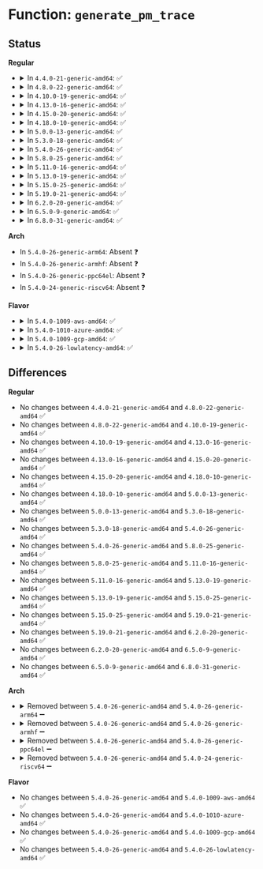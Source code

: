 # Function: <code>generate_pm_trace</code>

## Status
<b>Regular</b>
<ul>
<li>
<details>
<summary>In <code>4.4.0-21-generic-amd64</code>: ✅</summary>

```c
void generate_pm_trace(const void * tracedata, unsigned int user)
```

```json
{
  "name": "generate_pm_trace",
  "collision_type": "Unique Global",
  "inline_type": "No",
  "funcs": [
    {
      "addr": 18446744071584468176,
      "name": "generate_pm_trace",
      "external": true,
      "loc": "drivers/base/power/trace.c:157",
      "file": "drivers/base/power/trace.c",
      "inline": "seen, unknown",
      "caller_inline": [],
      "caller_func": [
        "drivers/base/power/main.c:device_resume_noirq",
        "drivers/base/power/main.c:device_resume_noirq",
        "drivers/base/power/main.c:device_resume_early",
        "drivers/base/power/main.c:device_resume_early",
        "drivers/base/power/main.c:device_resume",
        "drivers/base/power/main.c:device_resume",
        "drivers/base/power/main.c:__device_suspend_noirq",
        "drivers/base/power/main.c:__device_suspend_noirq",
        "drivers/base/power/main.c:__device_suspend_late",
        "drivers/base/power/main.c:__device_suspend_late",
        "drivers/base/power/main.c:__device_suspend",
        "drivers/base/power/main.c:__device_suspend"
      ]
    }
  ],
  "symbols": [
    {
      "addr": 18446744071584468176,
      "name": "generate_pm_trace",
      "section": ".text",
      "bind": "STB_GLOBAL",
      "size": 717
    }
  ]
}
```
</details>
</li>
<li>
<details>
<summary>In <code>4.8.0-22-generic-amd64</code>: ✅</summary>

```c
void generate_pm_trace(const void * tracedata, unsigned int user)
```

```json
{
  "name": "generate_pm_trace",
  "collision_type": "Unique Global",
  "inline_type": "No",
  "funcs": [
    {
      "addr": 18446744071584803792,
      "name": "generate_pm_trace",
      "external": true,
      "loc": "drivers/base/power/trace.c:157",
      "file": "drivers/base/power/trace.c",
      "inline": "seen, unknown",
      "caller_inline": [],
      "caller_func": [
        "drivers/base/power/main.c:__device_suspend",
        "drivers/base/power/main.c:__device_suspend",
        "drivers/base/power/main.c:__device_suspend_late",
        "drivers/base/power/main.c:__device_suspend_late",
        "drivers/base/power/main.c:__device_suspend_noirq",
        "drivers/base/power/main.c:__device_suspend_noirq",
        "drivers/base/power/main.c:device_resume",
        "drivers/base/power/main.c:device_resume",
        "drivers/base/power/main.c:device_resume_early",
        "drivers/base/power/main.c:device_resume_early",
        "drivers/base/power/main.c:device_resume_noirq",
        "drivers/base/power/main.c:device_resume_noirq"
      ]
    }
  ],
  "symbols": [
    {
      "addr": 18446744071584803792,
      "name": "generate_pm_trace",
      "section": ".text",
      "bind": "STB_GLOBAL",
      "size": 284
    }
  ]
}
```
</details>
</li>
<li>
<details>
<summary>In <code>4.10.0-19-generic-amd64</code>: ✅</summary>

```c
void generate_pm_trace(const void * tracedata, unsigned int user)
```

```json
{
  "name": "generate_pm_trace",
  "collision_type": "Unique Global",
  "inline_type": "No",
  "funcs": [
    {
      "addr": 18446744071584995792,
      "name": "generate_pm_trace",
      "external": true,
      "loc": "drivers/base/power/trace.c:162",
      "file": "drivers/base/power/trace.c",
      "inline": "seen, unknown",
      "caller_inline": [],
      "caller_func": [
        "drivers/base/power/main.c:__device_suspend",
        "drivers/base/power/main.c:__device_suspend",
        "drivers/base/power/main.c:__device_suspend_late",
        "drivers/base/power/main.c:__device_suspend_late",
        "drivers/base/power/main.c:__device_suspend_noirq",
        "drivers/base/power/main.c:__device_suspend_noirq",
        "drivers/base/power/main.c:device_resume",
        "drivers/base/power/main.c:device_resume",
        "drivers/base/power/main.c:device_resume_early",
        "drivers/base/power/main.c:device_resume_early",
        "drivers/base/power/main.c:device_resume_noirq",
        "drivers/base/power/main.c:device_resume_noirq"
      ]
    }
  ],
  "symbols": [
    {
      "addr": 18446744071584995792,
      "name": "generate_pm_trace",
      "section": ".text",
      "bind": "STB_GLOBAL",
      "size": 291
    }
  ]
}
```
</details>
</li>
<li>
<details>
<summary>In <code>4.13.0-16-generic-amd64</code>: ✅</summary>

```c
void generate_pm_trace(const void * tracedata, unsigned int user)
```

```json
{
  "name": "generate_pm_trace",
  "collision_type": "Unique Global",
  "inline_type": "No",
  "funcs": [
    {
      "addr": 18446744071585080912,
      "name": "generate_pm_trace",
      "external": true,
      "loc": "drivers/base/power/trace.c:162",
      "file": "drivers/base/power/trace.c",
      "inline": "seen, unknown",
      "caller_inline": [],
      "caller_func": [
        "drivers/base/power/main.c:__device_suspend",
        "drivers/base/power/main.c:__device_suspend",
        "drivers/base/power/main.c:__device_suspend_late",
        "drivers/base/power/main.c:__device_suspend_late",
        "drivers/base/power/main.c:__device_suspend_noirq",
        "drivers/base/power/main.c:__device_suspend_noirq",
        "drivers/base/power/main.c:device_resume",
        "drivers/base/power/main.c:device_resume",
        "drivers/base/power/main.c:device_resume_early",
        "drivers/base/power/main.c:device_resume_early",
        "drivers/base/power/main.c:device_resume_noirq",
        "drivers/base/power/main.c:device_resume_noirq"
      ]
    }
  ],
  "symbols": [
    {
      "addr": 18446744071585080912,
      "name": "generate_pm_trace",
      "section": ".text",
      "bind": "STB_GLOBAL",
      "size": 291
    }
  ]
}
```
</details>
</li>
<li>
<details>
<summary>In <code>4.15.0-20-generic-amd64</code>: ✅</summary>

```c
void generate_pm_trace(const void * tracedata, unsigned int user)
```

```json
{
  "name": "generate_pm_trace",
  "collision_type": "Unique Global",
  "inline_type": "No",
  "funcs": [
    {
      "addr": 18446744071585504256,
      "name": "generate_pm_trace",
      "external": true,
      "loc": "drivers/base/power/trace.c:162",
      "file": "drivers/base/power/trace.c",
      "inline": "seen, unknown",
      "caller_inline": [],
      "caller_func": [
        "drivers/base/power/main.c:__device_suspend",
        "drivers/base/power/main.c:__device_suspend",
        "drivers/base/power/main.c:__device_suspend_late",
        "drivers/base/power/main.c:__device_suspend_late",
        "drivers/base/power/main.c:__device_suspend_noirq",
        "drivers/base/power/main.c:__device_suspend_noirq",
        "drivers/base/power/main.c:device_resume",
        "drivers/base/power/main.c:device_resume",
        "drivers/base/power/main.c:device_resume_early",
        "drivers/base/power/main.c:device_resume_early",
        "drivers/base/power/main.c:device_resume_noirq",
        "drivers/base/power/main.c:device_resume_noirq"
      ]
    }
  ],
  "symbols": [
    {
      "addr": 18446744071585504256,
      "name": "generate_pm_trace",
      "section": ".text",
      "bind": "STB_GLOBAL",
      "size": 291
    }
  ]
}
```
</details>
</li>
<li>
<details>
<summary>In <code>4.18.0-10-generic-amd64</code>: ✅</summary>

```c
void generate_pm_trace(const void * tracedata, unsigned int user)
```

```json
{
  "name": "generate_pm_trace",
  "collision_type": "Unique Global",
  "inline_type": "No",
  "funcs": [
    {
      "addr": 18446744071585749040,
      "name": "generate_pm_trace",
      "external": true,
      "loc": "drivers/base/power/trace.c:162",
      "file": "drivers/base/power/trace.c",
      "inline": "seen, unknown",
      "caller_inline": [],
      "caller_func": [
        "drivers/base/power/main.c:__device_suspend",
        "drivers/base/power/main.c:__device_suspend",
        "drivers/base/power/main.c:__device_suspend_late",
        "drivers/base/power/main.c:__device_suspend_late",
        "drivers/base/power/main.c:__device_suspend_noirq",
        "drivers/base/power/main.c:__device_suspend_noirq",
        "drivers/base/power/main.c:device_resume",
        "drivers/base/power/main.c:device_resume",
        "drivers/base/power/main.c:device_resume_early",
        "drivers/base/power/main.c:device_resume_early",
        "drivers/base/power/main.c:device_resume_noirq",
        "drivers/base/power/main.c:device_resume_noirq"
      ]
    }
  ],
  "symbols": [
    {
      "addr": 18446744071585749040,
      "name": "generate_pm_trace",
      "section": ".text",
      "bind": "STB_GLOBAL",
      "size": 291
    }
  ]
}
```
</details>
</li>
<li>
<details>
<summary>In <code>5.0.0-13-generic-amd64</code>: ✅</summary>

```c
void generate_pm_trace(const void * tracedata, unsigned int user)
```

```json
{
  "name": "generate_pm_trace",
  "collision_type": "Unique Global",
  "inline_type": "No",
  "funcs": [
    {
      "addr": 18446744071585881760,
      "name": "generate_pm_trace",
      "external": true,
      "loc": "drivers/base/power/trace.c:160",
      "file": "drivers/base/power/trace.c",
      "inline": "seen, unknown",
      "caller_inline": [],
      "caller_func": [
        "drivers/base/power/main.c:__device_suspend",
        "drivers/base/power/main.c:__device_suspend",
        "drivers/base/power/main.c:__device_suspend_late",
        "drivers/base/power/main.c:__device_suspend_late",
        "drivers/base/power/main.c:__device_suspend_noirq",
        "drivers/base/power/main.c:__device_suspend_noirq",
        "drivers/base/power/main.c:device_resume",
        "drivers/base/power/main.c:device_resume",
        "drivers/base/power/main.c:device_resume_early",
        "drivers/base/power/main.c:device_resume_early",
        "drivers/base/power/main.c:device_resume_noirq",
        "drivers/base/power/main.c:device_resume_noirq"
      ]
    }
  ],
  "symbols": [
    {
      "addr": 18446744071585881760,
      "name": "generate_pm_trace",
      "section": ".text",
      "bind": "STB_GLOBAL",
      "size": 291
    }
  ]
}
```
</details>
</li>
<li>
<details>
<summary>In <code>5.3.0-18-generic-amd64</code>: ✅</summary>

```c
void generate_pm_trace(const void * tracedata, unsigned int user)
```

```json
{
  "name": "generate_pm_trace",
  "collision_type": "Unique Global",
  "inline_type": "No",
  "funcs": [
    {
      "addr": 18446744071586118944,
      "name": "generate_pm_trace",
      "external": true,
      "loc": "drivers/base/power/trace.c:162",
      "file": "drivers/base/power/trace.c",
      "inline": "seen, unknown",
      "caller_inline": [],
      "caller_func": [
        "drivers/base/power/main.c:__device_suspend",
        "drivers/base/power/main.c:__device_suspend",
        "drivers/base/power/main.c:__device_suspend_late",
        "drivers/base/power/main.c:__device_suspend_late",
        "drivers/base/power/main.c:__device_suspend_noirq",
        "drivers/base/power/main.c:__device_suspend_noirq",
        "drivers/base/power/main.c:device_resume",
        "drivers/base/power/main.c:device_resume",
        "drivers/base/power/main.c:device_resume_early",
        "drivers/base/power/main.c:device_resume_early",
        "drivers/base/power/main.c:device_resume_noirq",
        "drivers/base/power/main.c:device_resume_noirq"
      ]
    }
  ],
  "symbols": [
    {
      "addr": 18446744071586118944,
      "name": "generate_pm_trace",
      "section": ".text",
      "bind": "STB_GLOBAL",
      "size": 264
    }
  ]
}
```
</details>
</li>
<li>
<details>
<summary>In <code>5.4.0-26-generic-amd64</code>: ✅</summary>

```c
void generate_pm_trace(const void * tracedata, unsigned int user)
```

```json
{
  "name": "generate_pm_trace",
  "collision_type": "Unique Global",
  "inline_type": "No",
  "funcs": [
    {
      "addr": 18446744071586267584,
      "name": "generate_pm_trace",
      "external": true,
      "loc": "drivers/base/power/trace.c:162",
      "file": "drivers/base/power/trace.c",
      "inline": "seen, unknown",
      "caller_inline": [],
      "caller_func": [
        "drivers/base/power/main.c:__device_suspend",
        "drivers/base/power/main.c:__device_suspend",
        "drivers/base/power/main.c:__device_suspend_late",
        "drivers/base/power/main.c:__device_suspend_late",
        "drivers/base/power/main.c:__device_suspend_noirq",
        "drivers/base/power/main.c:__device_suspend_noirq",
        "drivers/base/power/main.c:device_resume",
        "drivers/base/power/main.c:device_resume",
        "drivers/base/power/main.c:device_resume_early",
        "drivers/base/power/main.c:device_resume_early",
        "drivers/base/power/main.c:device_resume_noirq",
        "drivers/base/power/main.c:device_resume_noirq"
      ]
    }
  ],
  "symbols": [
    {
      "addr": 18446744071586267584,
      "name": "generate_pm_trace",
      "section": ".text",
      "bind": "STB_GLOBAL",
      "size": 264
    }
  ]
}
```
</details>
</li>
<li>
<details>
<summary>In <code>5.8.0-25-generic-amd64</code>: ✅</summary>

```c
void generate_pm_trace(const void * tracedata, unsigned int user)
```

```json
{
  "name": "generate_pm_trace",
  "collision_type": "Unique Global",
  "inline_type": "No",
  "funcs": [
    {
      "addr": 18446744071587036368,
      "name": "generate_pm_trace",
      "external": true,
      "loc": "drivers/base/power/trace.c:162",
      "file": "drivers/base/power/trace.c",
      "inline": "seen, unknown",
      "caller_inline": [],
      "caller_func": [
        "drivers/base/power/main.c:__device_suspend",
        "drivers/base/power/main.c:__device_suspend",
        "drivers/base/power/main.c:__device_suspend_late",
        "drivers/base/power/main.c:__device_suspend_late",
        "drivers/base/power/main.c:__device_suspend_noirq",
        "drivers/base/power/main.c:__device_suspend_noirq",
        "drivers/base/power/main.c:device_resume",
        "drivers/base/power/main.c:device_resume",
        "drivers/base/power/main.c:device_resume_early",
        "drivers/base/power/main.c:device_resume_early",
        "drivers/base/power/main.c:device_resume_noirq",
        "drivers/base/power/main.c:device_resume_noirq"
      ]
    }
  ],
  "symbols": [
    {
      "addr": 18446744071587036368,
      "name": "generate_pm_trace",
      "section": ".text",
      "bind": "STB_GLOBAL",
      "size": 264
    }
  ]
}
```
</details>
</li>
<li>
<details>
<summary>In <code>5.11.0-16-generic-amd64</code>: ✅</summary>

```c
void generate_pm_trace(const void * tracedata, unsigned int user)
```

```json
{
  "name": "generate_pm_trace",
  "collision_type": "Unique Global",
  "inline_type": "No",
  "funcs": [
    {
      "addr": 18446744071587119760,
      "name": "generate_pm_trace",
      "external": true,
      "loc": "drivers/base/power/trace.c:162",
      "file": "drivers/base/power/trace.c",
      "inline": "seen, unknown",
      "caller_inline": [],
      "caller_func": [
        "drivers/base/power/main.c:__device_suspend",
        "drivers/base/power/main.c:__device_suspend",
        "drivers/base/power/main.c:__device_suspend_late",
        "drivers/base/power/main.c:__device_suspend_late",
        "drivers/base/power/main.c:__device_suspend_noirq",
        "drivers/base/power/main.c:__device_suspend_noirq",
        "drivers/base/power/main.c:device_resume",
        "drivers/base/power/main.c:device_resume",
        "drivers/base/power/main.c:device_resume_early",
        "drivers/base/power/main.c:device_resume_early",
        "drivers/base/power/main.c:device_resume_noirq",
        "drivers/base/power/main.c:device_resume_noirq"
      ]
    }
  ],
  "symbols": [
    {
      "addr": 18446744071587119760,
      "name": "generate_pm_trace",
      "section": ".text",
      "bind": "STB_GLOBAL",
      "size": 267
    }
  ]
}
```
</details>
</li>
<li>
<details>
<summary>In <code>5.13.0-19-generic-amd64</code>: ✅</summary>

```c
void generate_pm_trace(const void * tracedata, unsigned int user)
```

```json
{
  "name": "generate_pm_trace",
  "collision_type": "Unique Global",
  "inline_type": "No",
  "funcs": [
    {
      "addr": 18446744071587006144,
      "name": "generate_pm_trace",
      "external": true,
      "loc": "drivers/base/power/trace.c:162",
      "file": "drivers/base/power/trace.c",
      "inline": "seen, unknown",
      "caller_inline": [],
      "caller_func": [
        "drivers/base/power/main.c:__device_suspend",
        "drivers/base/power/main.c:__device_suspend",
        "drivers/base/power/main.c:__device_suspend_late",
        "drivers/base/power/main.c:__device_suspend_late",
        "drivers/base/power/main.c:__device_suspend_noirq",
        "drivers/base/power/main.c:__device_suspend_noirq",
        "drivers/base/power/main.c:device_resume",
        "drivers/base/power/main.c:device_resume",
        "drivers/base/power/main.c:device_resume_early",
        "drivers/base/power/main.c:device_resume_early",
        "drivers/base/power/main.c:device_resume_noirq",
        "drivers/base/power/main.c:device_resume_noirq"
      ]
    }
  ],
  "symbols": [
    {
      "addr": 18446744071587006144,
      "name": "generate_pm_trace",
      "section": ".text",
      "bind": "STB_GLOBAL",
      "size": 261
    }
  ]
}
```
</details>
</li>
<li>
<details>
<summary>In <code>5.15.0-25-generic-amd64</code>: ✅</summary>

```c
void generate_pm_trace(const void * tracedata, unsigned int user)
```

```json
{
  "name": "generate_pm_trace",
  "collision_type": "Unique Global",
  "inline_type": "No",
  "funcs": [
    {
      "addr": 18446744071587572688,
      "name": "generate_pm_trace",
      "external": true,
      "loc": "drivers/base/power/trace.c:163",
      "file": "drivers/base/power/trace.c",
      "inline": "seen, unknown",
      "caller_inline": [],
      "caller_func": [
        "drivers/base/power/main.c:__device_suspend",
        "drivers/base/power/main.c:__device_suspend",
        "drivers/base/power/main.c:__device_suspend_late",
        "drivers/base/power/main.c:__device_suspend_late",
        "drivers/base/power/main.c:__device_suspend_noirq",
        "drivers/base/power/main.c:__device_suspend_noirq",
        "drivers/base/power/main.c:device_resume",
        "drivers/base/power/main.c:device_resume",
        "drivers/base/power/main.c:device_resume_early",
        "drivers/base/power/main.c:device_resume_early",
        "drivers/base/power/main.c:device_resume_noirq",
        "drivers/base/power/main.c:device_resume_noirq"
      ]
    }
  ],
  "symbols": [
    {
      "addr": 18446744071587572688,
      "name": "generate_pm_trace",
      "section": ".text",
      "bind": "STB_GLOBAL",
      "size": 283
    }
  ]
}
```
</details>
</li>
<li>
<details>
<summary>In <code>5.19.0-21-generic-amd64</code>: ✅</summary>

```c
void generate_pm_trace(const void * tracedata, unsigned int user)
```

```json
{
  "name": "generate_pm_trace",
  "collision_type": "Unique Global",
  "inline_type": "No",
  "funcs": [
    {
      "addr": 18446744071588907872,
      "name": "generate_pm_trace",
      "external": true,
      "loc": "drivers/base/power/trace.c:167",
      "file": "drivers/base/power/trace.c",
      "inline": "seen, unknown",
      "caller_inline": [],
      "caller_func": [
        "drivers/base/power/main.c:__device_suspend",
        "drivers/base/power/main.c:__device_suspend",
        "drivers/base/power/main.c:__device_suspend_late",
        "drivers/base/power/main.c:__device_suspend_late",
        "drivers/base/power/main.c:__device_suspend_noirq",
        "drivers/base/power/main.c:__device_suspend_noirq",
        "drivers/base/power/main.c:device_resume",
        "drivers/base/power/main.c:device_resume",
        "drivers/base/power/main.c:device_resume_early",
        "drivers/base/power/main.c:device_resume_early",
        "drivers/base/power/main.c:device_resume_noirq",
        "drivers/base/power/main.c:device_resume_noirq"
      ]
    }
  ],
  "symbols": [
    {
      "addr": 18446744071588907872,
      "name": "generate_pm_trace",
      "section": ".text",
      "bind": "STB_GLOBAL",
      "size": 317
    }
  ]
}
```
</details>
</li>
<li>
<details>
<summary>In <code>6.2.0-20-generic-amd64</code>: ✅</summary>

```c
void generate_pm_trace(const void * tracedata, unsigned int user)
```

```json
{
  "name": "generate_pm_trace",
  "collision_type": "Unique Global",
  "inline_type": "No",
  "funcs": [
    {
      "addr": 18446744071590419808,
      "name": "generate_pm_trace",
      "external": true,
      "loc": "drivers/base/power/trace.c:167",
      "file": "drivers/base/power/trace.c",
      "inline": "seen, unknown",
      "caller_inline": [],
      "caller_func": [
        "drivers/base/power/main.c:__device_suspend",
        "drivers/base/power/main.c:__device_suspend",
        "drivers/base/power/main.c:__device_suspend_late",
        "drivers/base/power/main.c:__device_suspend_late",
        "drivers/base/power/main.c:__device_suspend_noirq",
        "drivers/base/power/main.c:__device_suspend_noirq",
        "drivers/base/power/main.c:device_resume",
        "drivers/base/power/main.c:device_resume",
        "drivers/base/power/main.c:device_resume_early",
        "drivers/base/power/main.c:device_resume_early",
        "drivers/base/power/main.c:device_resume_noirq",
        "drivers/base/power/main.c:device_resume_noirq"
      ]
    }
  ],
  "symbols": [
    {
      "addr": 18446744071590419808,
      "name": "generate_pm_trace",
      "section": ".text",
      "bind": "STB_GLOBAL",
      "size": 317
    }
  ]
}
```
</details>
</li>
<li>
<details>
<summary>In <code>6.5.0-9-generic-amd64</code>: ✅</summary>

```c
void generate_pm_trace(const void * tracedata, unsigned int user)
```

```json
{
  "name": "generate_pm_trace",
  "collision_type": "Unique Global",
  "inline_type": "No",
  "funcs": [
    {
      "addr": 18446744071590739312,
      "name": "generate_pm_trace",
      "external": true,
      "loc": "drivers/base/power/trace.c:167",
      "file": "drivers/base/power/trace.c",
      "inline": "seen, unknown",
      "caller_inline": [],
      "caller_func": [
        "drivers/base/power/main.c:__device_suspend",
        "drivers/base/power/main.c:__device_suspend",
        "drivers/base/power/main.c:__device_suspend_late",
        "drivers/base/power/main.c:__device_suspend_late",
        "drivers/base/power/main.c:__device_suspend_noirq",
        "drivers/base/power/main.c:__device_suspend_noirq",
        "drivers/base/power/main.c:device_resume",
        "drivers/base/power/main.c:device_resume",
        "drivers/base/power/main.c:device_resume_early",
        "drivers/base/power/main.c:device_resume_early",
        "drivers/base/power/main.c:device_resume_noirq",
        "drivers/base/power/main.c:device_resume_noirq"
      ]
    }
  ],
  "symbols": [
    {
      "addr": 18446744071590739312,
      "name": "generate_pm_trace",
      "section": ".text",
      "bind": "STB_GLOBAL",
      "size": 317
    }
  ]
}
```
</details>
</li>
<li>
<details>
<summary>In <code>6.8.0-31-generic-amd64</code>: ✅</summary>

```c
void generate_pm_trace(const void * tracedata, unsigned int user)
```

```json
{
  "name": "generate_pm_trace",
  "collision_type": "Unique Global",
  "inline_type": "No",
  "funcs": [
    {
      "addr": 18446744071591101328,
      "name": "generate_pm_trace",
      "external": true,
      "loc": "drivers/base/power/trace.c:167",
      "file": "drivers/base/power/trace.c",
      "inline": "seen, unknown",
      "caller_inline": [],
      "caller_func": [
        "drivers/base/power/main.c:__device_suspend",
        "drivers/base/power/main.c:__device_suspend",
        "drivers/base/power/main.c:__device_suspend_late",
        "drivers/base/power/main.c:__device_suspend_late",
        "drivers/base/power/main.c:__device_suspend_noirq",
        "drivers/base/power/main.c:__device_suspend_noirq",
        "drivers/base/power/main.c:device_resume",
        "drivers/base/power/main.c:device_resume",
        "drivers/base/power/main.c:device_resume_early",
        "drivers/base/power/main.c:device_resume_early",
        "drivers/base/power/main.c:device_resume_noirq",
        "drivers/base/power/main.c:device_resume_noirq"
      ]
    }
  ],
  "symbols": [
    {
      "addr": 18446744071591101328,
      "name": "generate_pm_trace",
      "section": ".text",
      "bind": "STB_GLOBAL",
      "size": 317
    }
  ]
}
```
</details>
</li>
</ul>
<b>Arch</b>
<ul>
<li>
In <code>5.4.0-26-generic-arm64</code>: Absent ❓
</li>
<li>
In <code>5.4.0-26-generic-armhf</code>: Absent ❓
</li>
<li>
In <code>5.4.0-26-generic-ppc64el</code>: Absent ❓
</li>
<li>
In <code>5.4.0-24-generic-riscv64</code>: Absent ❓
</li>
</ul>
<b>Flavor</b>
<ul>
<li>
<details>
<summary>In <code>5.4.0-1009-aws-amd64</code>: ✅</summary>

```c
void generate_pm_trace(const void * tracedata, unsigned int user)
```

```json
{
  "name": "generate_pm_trace",
  "collision_type": "Unique Global",
  "inline_type": "No",
  "funcs": [
    {
      "addr": 18446744071586030832,
      "name": "generate_pm_trace",
      "external": true,
      "loc": "drivers/base/power/trace.c:162",
      "file": "drivers/base/power/trace.c",
      "inline": "seen, unknown",
      "caller_inline": [],
      "caller_func": [
        "drivers/base/power/main.c:__device_suspend",
        "drivers/base/power/main.c:__device_suspend",
        "drivers/base/power/main.c:__device_suspend_late",
        "drivers/base/power/main.c:__device_suspend_late",
        "drivers/base/power/main.c:__device_suspend_noirq",
        "drivers/base/power/main.c:__device_suspend_noirq",
        "drivers/base/power/main.c:device_resume",
        "drivers/base/power/main.c:device_resume",
        "drivers/base/power/main.c:device_resume_early",
        "drivers/base/power/main.c:device_resume_early",
        "drivers/base/power/main.c:device_resume_noirq",
        "drivers/base/power/main.c:device_resume_noirq"
      ]
    }
  ],
  "symbols": [
    {
      "addr": 18446744071586030832,
      "name": "generate_pm_trace",
      "section": ".text",
      "bind": "STB_GLOBAL",
      "size": 264
    }
  ]
}
```
</details>
</li>
<li>
<details>
<summary>In <code>5.4.0-1010-azure-amd64</code>: ✅</summary>

```c
void generate_pm_trace(const void * tracedata, unsigned int user)
```

```json
{
  "name": "generate_pm_trace",
  "collision_type": "Unique Global",
  "inline_type": "No",
  "funcs": [
    {
      "addr": 18446744071585876848,
      "name": "generate_pm_trace",
      "external": true,
      "loc": "drivers/base/power/trace.c:162",
      "file": "drivers/base/power/trace.c",
      "inline": "seen, unknown",
      "caller_inline": [],
      "caller_func": [
        "drivers/base/power/main.c:__device_suspend",
        "drivers/base/power/main.c:__device_suspend",
        "drivers/base/power/main.c:__device_suspend_late",
        "drivers/base/power/main.c:__device_suspend_late",
        "drivers/base/power/main.c:__device_suspend_noirq",
        "drivers/base/power/main.c:__device_suspend_noirq",
        "drivers/base/power/main.c:device_resume",
        "drivers/base/power/main.c:device_resume",
        "drivers/base/power/main.c:device_resume_early",
        "drivers/base/power/main.c:device_resume_early",
        "drivers/base/power/main.c:device_resume_noirq",
        "drivers/base/power/main.c:device_resume_noirq"
      ]
    }
  ],
  "symbols": [
    {
      "addr": 18446744071585876848,
      "name": "generate_pm_trace",
      "section": ".text",
      "bind": "STB_GLOBAL",
      "size": 264
    }
  ]
}
```
</details>
</li>
<li>
<details>
<summary>In <code>5.4.0-1009-gcp-amd64</code>: ✅</summary>

```c
void generate_pm_trace(const void * tracedata, unsigned int user)
```

```json
{
  "name": "generate_pm_trace",
  "collision_type": "Unique Global",
  "inline_type": "No",
  "funcs": [
    {
      "addr": 18446744071586217600,
      "name": "generate_pm_trace",
      "external": true,
      "loc": "drivers/base/power/trace.c:162",
      "file": "drivers/base/power/trace.c",
      "inline": "seen, unknown",
      "caller_inline": [],
      "caller_func": [
        "drivers/base/power/main.c:__device_suspend",
        "drivers/base/power/main.c:__device_suspend",
        "drivers/base/power/main.c:__device_suspend_late",
        "drivers/base/power/main.c:__device_suspend_late",
        "drivers/base/power/main.c:__device_suspend_noirq",
        "drivers/base/power/main.c:__device_suspend_noirq",
        "drivers/base/power/main.c:device_resume",
        "drivers/base/power/main.c:device_resume",
        "drivers/base/power/main.c:device_resume_early",
        "drivers/base/power/main.c:device_resume_early",
        "drivers/base/power/main.c:device_resume_noirq",
        "drivers/base/power/main.c:device_resume_noirq"
      ]
    }
  ],
  "symbols": [
    {
      "addr": 18446744071586217600,
      "name": "generate_pm_trace",
      "section": ".text",
      "bind": "STB_GLOBAL",
      "size": 264
    }
  ]
}
```
</details>
</li>
<li>
<details>
<summary>In <code>5.4.0-26-lowlatency-amd64</code>: ✅</summary>

```c
void generate_pm_trace(const void * tracedata, unsigned int user)
```

```json
{
  "name": "generate_pm_trace",
  "collision_type": "Unique Global",
  "inline_type": "No",
  "funcs": [
    {
      "addr": 18446744071586326704,
      "name": "generate_pm_trace",
      "external": true,
      "loc": "drivers/base/power/trace.c:162",
      "file": "drivers/base/power/trace.c",
      "inline": "seen, unknown",
      "caller_inline": [],
      "caller_func": [
        "drivers/base/power/main.c:__device_suspend",
        "drivers/base/power/main.c:__device_suspend",
        "drivers/base/power/main.c:__device_suspend_late",
        "drivers/base/power/main.c:__device_suspend_late",
        "drivers/base/power/main.c:__device_suspend_noirq",
        "drivers/base/power/main.c:__device_suspend_noirq",
        "drivers/base/power/main.c:device_resume",
        "drivers/base/power/main.c:device_resume",
        "drivers/base/power/main.c:device_resume_early",
        "drivers/base/power/main.c:device_resume_early",
        "drivers/base/power/main.c:device_resume_noirq",
        "drivers/base/power/main.c:device_resume_noirq"
      ]
    }
  ],
  "symbols": [
    {
      "addr": 18446744071586326704,
      "name": "generate_pm_trace",
      "section": ".text",
      "bind": "STB_GLOBAL",
      "size": 264
    }
  ]
}
```
</details>
</li>
</ul>

## Differences
<b>Regular</b>
<ul>
<li>
No changes between <code>4.4.0-21-generic-amd64</code> and <code>4.8.0-22-generic-amd64</code> ✅
</li>
<li>
No changes between <code>4.8.0-22-generic-amd64</code> and <code>4.10.0-19-generic-amd64</code> ✅
</li>
<li>
No changes between <code>4.10.0-19-generic-amd64</code> and <code>4.13.0-16-generic-amd64</code> ✅
</li>
<li>
No changes between <code>4.13.0-16-generic-amd64</code> and <code>4.15.0-20-generic-amd64</code> ✅
</li>
<li>
No changes between <code>4.15.0-20-generic-amd64</code> and <code>4.18.0-10-generic-amd64</code> ✅
</li>
<li>
No changes between <code>4.18.0-10-generic-amd64</code> and <code>5.0.0-13-generic-amd64</code> ✅
</li>
<li>
No changes between <code>5.0.0-13-generic-amd64</code> and <code>5.3.0-18-generic-amd64</code> ✅
</li>
<li>
No changes between <code>5.3.0-18-generic-amd64</code> and <code>5.4.0-26-generic-amd64</code> ✅
</li>
<li>
No changes between <code>5.4.0-26-generic-amd64</code> and <code>5.8.0-25-generic-amd64</code> ✅
</li>
<li>
No changes between <code>5.8.0-25-generic-amd64</code> and <code>5.11.0-16-generic-amd64</code> ✅
</li>
<li>
No changes between <code>5.11.0-16-generic-amd64</code> and <code>5.13.0-19-generic-amd64</code> ✅
</li>
<li>
No changes between <code>5.13.0-19-generic-amd64</code> and <code>5.15.0-25-generic-amd64</code> ✅
</li>
<li>
No changes between <code>5.15.0-25-generic-amd64</code> and <code>5.19.0-21-generic-amd64</code> ✅
</li>
<li>
No changes between <code>5.19.0-21-generic-amd64</code> and <code>6.2.0-20-generic-amd64</code> ✅
</li>
<li>
No changes between <code>6.2.0-20-generic-amd64</code> and <code>6.5.0-9-generic-amd64</code> ✅
</li>
<li>
No changes between <code>6.5.0-9-generic-amd64</code> and <code>6.8.0-31-generic-amd64</code> ✅
</li>
</ul>
<b>Arch</b>
<ul>
<li>
<details>
<summary>Removed between <code>5.4.0-26-generic-amd64</code> and <code>5.4.0-26-generic-arm64</code> ➖</summary>

```c
void generate_pm_trace(const void * tracedata, unsigned int user)
```
</details>
</li>
<li>
<details>
<summary>Removed between <code>5.4.0-26-generic-amd64</code> and <code>5.4.0-26-generic-armhf</code> ➖</summary>

```c
void generate_pm_trace(const void * tracedata, unsigned int user)
```
</details>
</li>
<li>
<details>
<summary>Removed between <code>5.4.0-26-generic-amd64</code> and <code>5.4.0-26-generic-ppc64el</code> ➖</summary>

```c
void generate_pm_trace(const void * tracedata, unsigned int user)
```
</details>
</li>
<li>
<details>
<summary>Removed between <code>5.4.0-26-generic-amd64</code> and <code>5.4.0-24-generic-riscv64</code> ➖</summary>

```c
void generate_pm_trace(const void * tracedata, unsigned int user)
```
</details>
</li>
</ul>
<b>Flavor</b>
<ul>
<li>
No changes between <code>5.4.0-26-generic-amd64</code> and <code>5.4.0-1009-aws-amd64</code> ✅
</li>
<li>
No changes between <code>5.4.0-26-generic-amd64</code> and <code>5.4.0-1010-azure-amd64</code> ✅
</li>
<li>
No changes between <code>5.4.0-26-generic-amd64</code> and <code>5.4.0-1009-gcp-amd64</code> ✅
</li>
<li>
No changes between <code>5.4.0-26-generic-amd64</code> and <code>5.4.0-26-lowlatency-amd64</code> ✅
</li>
</ul>
